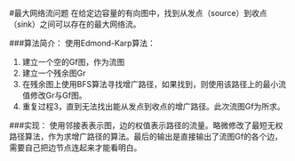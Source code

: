 #最大网络流问题
在给定边容量的有向图中，找到从发点（source）到收点（sink）之间可以存在的最大网络流。

###算法简介：
使用Edmond-Karp算法：   

1. 建立一个空的Gf图，作为流图
2. 建立一个残余图Gr
3. 在残余图上使用BFS算法寻找增广路径，如果找到，则使用该路径上的最小流值修改Gr与Gf图。
4. 重复过程3，直到无法找出能从发点到收点的增广路径。此次流图Gf为所求。

###实现：
使用邻接表表示图，边的权值表示路径的流量。略微修改了最短无权路径算法，作为求增广路径的算法。最后的输出是直接输出了流图Gf的各个边，需要自己把边节点连起来才能看明白。
